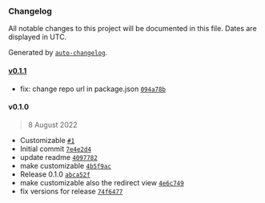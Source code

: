 ### Changelog

All notable changes to this project will be documented in this file. Dates are displayed in UTC.

Generated by [`auto-changelog`](https://github.com/CookPete/auto-changelog).

#### [v0.1.1](https://github.com/RedTurtle/volto-middleware-rejectanonymous/compare/v0.1.0...v0.1.1)

- fix: change repo url in package.json [`094a78b`](https://github.com/RedTurtle/volto-middleware-rejectanonymous/commit/094a78be4a2f7a32ef7d60cd877f5ca4e01859d1)

#### v0.1.0

> 8 August 2022

- Customizable [`#1`](https://github.com/RedTurtle/volto-middleware-rejectanonymous/pull/1)
- Initial commit [`7e4e2d4`](https://github.com/RedTurtle/volto-middleware-rejectanonymous/commit/7e4e2d469fe5112efe1e86651787f7c96be49223)
- update readme [`4097782`](https://github.com/RedTurtle/volto-middleware-rejectanonymous/commit/409778283c2033fe5bf0795561819b6ef4aef5ba)
- make customizable [`4b5f9ac`](https://github.com/RedTurtle/volto-middleware-rejectanonymous/commit/4b5f9acec580e0b0c2bd534c106394e7e87666e9)
- Release 0.1.0 [`abca52f`](https://github.com/RedTurtle/volto-middleware-rejectanonymous/commit/abca52f7163855936cb299c216de9b50b441eb04)
- make customizable also the redirect view [`4e6c749`](https://github.com/RedTurtle/volto-middleware-rejectanonymous/commit/4e6c74905b1084d6a0265126b1c5660e3f24ab10)
- fix versions for release [`74f6477`](https://github.com/RedTurtle/volto-middleware-rejectanonymous/commit/74f647728f7923c75c5883c1dd670f1643a9978e)

